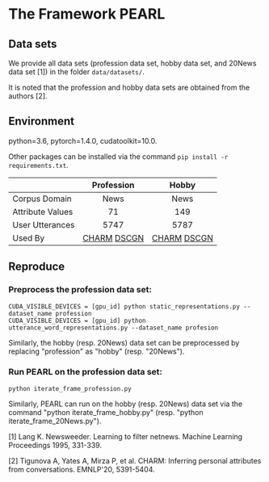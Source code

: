 # The Framework PEARL
## Data sets
We provide all data sets (profession data set, hobby data set, and 20News data set [1]) in the folder `data/datasets/`.

It is noted that the profession and hobby data sets are obtained from the authors [2].

## Environment
python=3.6, pytorch=1.4.0, cudatoolkit=10.0. 

Other packages can be installed via the command `pip install -r requirements.txt`.

|  | Profession | Hobby |
| --- | :-------------: | :-------------: |
| Corpus Domain | News | News |
| Attribute Values | 71 | 149 |
| User Utterances | 5747 | 5787 |
| Used By | [CHARM]([https://arxiv.org/abs/2010.12794](https://aclanthology.org/2020.emnlp-main.434/))  [DSCGN](https://dl.acm.org/doi/abs/10.1145/3487553.3524248)| [CHARM]([https://arxiv.org/abs/2010.12794](https://aclanthology.org/2020.emnlp-main.434/))  [DSCGN](https://dl.acm.org/doi/abs/10.1145/3487553.3524248) |

## Reproduce
### Preprocess the profession data set:

    CUDA_VISIBLE_DEVICES = [gpu_id] python static_representations.py --dataset_name profession
    CUDA_VISIBLE_DEVICES = [gpu_id] python utterance_word_representations.py --dataset_name profesion

Similarly, the hobby (resp. 20News) data set can be preprocessed by replacing "profession" as "hobby" (resp. "20News").
### Run PEARL on the profession data set:

    python iterate_frame_profession.py

Similarly, PEARL can run on the hobby (resp. 20News) data set via the command "python iterate_frame_hobby.py" (resp. "python iterate_frame_20News.py").

[1] Lang K. Newsweeder. Learning to filter netnews. Machine Learning Proceedings 1995, 331-339.    

[2] Tigunova A, Yates A, Mirza P, et al. CHARM: Inferring personal attributes from conversations. EMNLP'20, 5391-5404.
